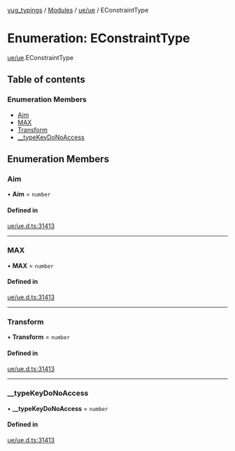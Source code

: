 [yug_typings](../README.md) / [Modules](../modules.md) / [ue/ue](../modules/ue_ue.md) / EConstraintType

# Enumeration: EConstraintType

[ue/ue](../modules/ue_ue.md).EConstraintType

## Table of contents

### Enumeration Members

- [Aim](ue_ue.EConstraintType.md#aim)
- [MAX](ue_ue.EConstraintType.md#max)
- [Transform](ue_ue.EConstraintType.md#transform)
- [\_\_typeKeyDoNoAccess](ue_ue.EConstraintType.md#__typekeydonoaccess)

## Enumeration Members

### Aim

• **Aim** = `number`

#### Defined in

[ue/ue.d.ts:31413](https://github.com/YugMetaverse/yug_typings/blob/b7d9b19/ue/ue.d.ts#L31413)

___

### MAX

• **MAX** = `number`

#### Defined in

[ue/ue.d.ts:31413](https://github.com/YugMetaverse/yug_typings/blob/b7d9b19/ue/ue.d.ts#L31413)

___

### Transform

• **Transform** = `number`

#### Defined in

[ue/ue.d.ts:31413](https://github.com/YugMetaverse/yug_typings/blob/b7d9b19/ue/ue.d.ts#L31413)

___

### \_\_typeKeyDoNoAccess

• **\_\_typeKeyDoNoAccess** = `number`

#### Defined in

[ue/ue.d.ts:31413](https://github.com/YugMetaverse/yug_typings/blob/b7d9b19/ue/ue.d.ts#L31413)
